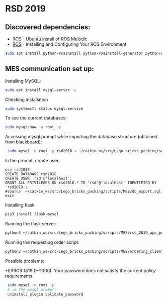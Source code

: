 # RSD 2019
## Discovered dependencies:
* [ROS](http://wiki.ros.org/melodic/Installation/Ubuntu#Installation) - Ubuntu install of ROS Melodic
* [ROS](http://wiki.ros.org/ROS/Tutorials/InstallingandConfiguringROSEnvironment) - Installing and Configuring Your ROS Environment
    
```bash
sudo apt install python-rosinstall python-rosinstall-generator python-wstool build-essential
```
  
## MES communication set up:   
Installing MySQL:
```bash
sudo apt install mysql-server -y
```
Checking installation
```bash
sudo systemctl status mysql.service
```
To see the current databases:
```bash
sudo mysqlshow -u root -p 
```
Accessing mysql prompt while importing the database structure (obtained from blackboard):
```bash
 sudo mysql -u root -p rsd2018 < ~/catkin_ws/src/Lego_bricks_packing/scripts/MES/db_export.sql
```
In the prompt, create user:
```
use rsd2018
CREATE DATABASE rsd2018
CREATE USER 'rsd'@'localhost';
GRANT ALL PRIVILEGES ON rsd2018.* TO 'rsd'@'localhost' IDENTIFIED BY 'rsd2018';
#source  ~/catkin_ws/src/Lego_bricks_packing/scripts/MES/db_export.sql
exit
```
Installing flask
```bash
pip3 install flask-mysql

```
Running the flask server:
```bash
python3 ~/catkin_ws/src/Lego_bricks_packing/scripts/MES/rsd_2019_app_public.py 
```
Running the requesting order script:
```bash
python3 ~/catkin_ws/src/Lego_bricks_packing/scripts/MES/ordering_client.py 
```
Possible problems:

*ERROR 1819 (HY000): Your password does not satisfy the current policy requirements
```bash
 sudo mysql -u root -p
 # in the mysql prompt:
 uninstall plugin validate_password
```






